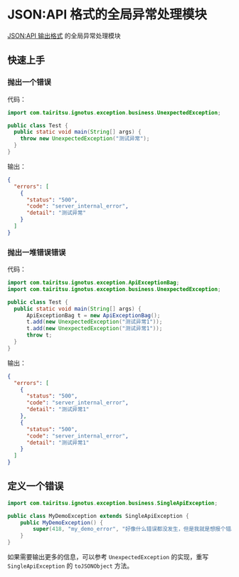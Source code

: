 # JSON:API 格式的全局异常处理模块
[JSON:API 输出格式](https://jsonapi.org/format/#errors) 的全局异常处理模块

## 快速上手

### 抛出一个错误

代码：
```java
import com.tairitsu.ignotus.exception.business.UnexpectedException;

public class Test {
  public static void main(String[] args) {
    throw new UnexpectedException("测试异常");
  }
}
```

输出：
```json
{
  "errors": [
    {
      "status": "500",
      "code": "server_internal_error",
      "detail": "测试异常"
    }
  ]
}
```

### 抛出一堆错误错误

代码：
```java
import com.tairitsu.ignotus.exception.ApiExceptionBag;
import com.tairitsu.ignotus.exception.business.UnexpectedException;

public class Test {
  public static void main(String[] args) {
      ApiExceptionBag t = new ApiExceptionBag();
      t.add(new UnexpectedException("测试异常1"));
      t.add(new UnexpectedException("测试异常1"));
      throw t;
  }
}
```

输出：
```json
{
  "errors": [
    {
      "status": "500",
      "code": "server_internal_error",
      "detail": "测试异常1"
    },
    {
      "status": "500",
      "code": "server_internal_error",
      "detail": "测试异常1"
    }
  ]
}
```

## 定义一个错误

```java
import com.tairitsu.ignotus.exception.business.SingleApiException;

public class MyDemoException extends SingleApiException {
    public MyDemoException() {
        super(418, "my_demo_error", "好像什么错误都没发生，但是我就是想报个错。");
    }
}
```

如果需要输出更多的信息，可以参考 `UnexpectedException` 的实现，重写 `SingleApiException` 的 `toJSONObject` 方法。
